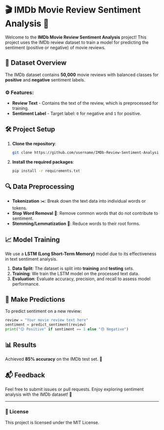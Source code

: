 
# 🎬 IMDb Movie Review Sentiment Analysis 🎥

Welcome to the **IMDb Movie Review Sentiment Analysis** project! This project uses the IMDb review dataset to train a model for predicting the sentiment (positive or negative) of movie reviews.

## 📂 Dataset Overview

The IMDb dataset contains **50,000** movie reviews with balanced classes for **positive** and **negative** sentiment labels.

### ⚙️ Features:
- **Review Text** - Contains the text of the review, which is preprocessed for training.
- **Sentiment Label** - Target label: `0` for negative and `1` for positive.

## 🛠️ Project Setup

1. **Clone the repository**:
   ```bash
   git clone https://github.com/username/IMDb-Review-Sentiment-Analysis.git
   ```
2. **Install the required packages**:
   ```bash
   pip install -r requirements.txt
   ```

## 🔍 Data Preprocessing

- **Tokenization** ✂️: Break down the text data into individual words or tokens.
- **Stop Word Removal** 🚫: Remove common words that do not contribute to sentiment.
- **Stemming/Lemmatization** 🌱: Reduce words to their root forms.

## 📈 Model Training

We use a **LSTM (Long Short-Term Memory)** model due to its effectiveness in text sentiment analysis.

1. **Data Split**: The dataset is split into **training** and **testing** sets.
2. **Training**: We train the LSTM model on the processed text data.
3. **Evaluation**: Evaluate accuracy, precision, and recall to assess model performance.

## 🚀 Make Predictions

To predict sentiment on a new review:
```python
review = "Your movie review text here"
sentiment = predict_sentiment(review)
print("😊 Positive" if sentiment == 1 else "😞 Negative")
```

## 📊 Results

Achieved **85% accuracy** on the IMDb test set. 🎉

## 📬 Feedback

Feel free to submit issues or pull requests. Enjoy exploring sentiment analysis with the IMDb dataset! 🌟

---

### 📜 License
This project is licensed under the MIT License.

